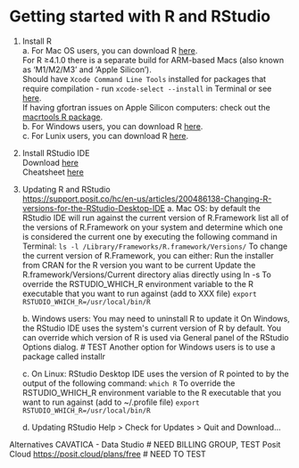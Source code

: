# Getting started with R and RStudio


1. Install R  
   a. For Mac OS users, you can download R [here](https://cran.r-project.org/bin/macosx/).  
		For R ≥4.1.0 there is a separate build for ARM-based Macs (also known as ‘M1/M2/M3’ and ‘Apple Silicon’).  
		Should have `Xcode Command Line Tools` installed for packages that require compilation - run `xcode-select --install` in Terminal or see [here](https://mac.install.guide/commandlinetools).  
		If having gfortran issues on Apple Silicon computers: check out the [macrtools R package](https://github.com/coatless-mac/macrtools/).  
   b. For Windows users, you can download R [here](https://cran.r-project.org/bin/windows/base/).  
   c. For Lunix users, you can download R [here](https://cran.rstudio.com/bin/linux/).  
  
2. Install RStudio IDE  
	Download [here](https://posit.co/download/rstudio-desktop/)  
	Cheatsheet [here](https://rstudio.github.io/cheatsheets/html/rstudio-ide.html)  
  
3. Updating R and RStudio  
https://support.posit.co/hc/en-us/articles/200486138-Changing-R-versions-for-the-RStudio-Desktop-IDE
   a. Mac OS:
		by default the RStudio IDE will run against the current version of R.Framework
		list all of the versions of R.Framework on your system and determine which one is considered the current one by executing the following command in Terminal:
		```
		ls -l /Library/Frameworks/R.framework/Versions/
		```
		To change the current version of R.Framework, you can either:
		Run the installer from CRAN for the R version you want to be current
		Update the R.framework/Versions/Current directory alias directly using ln -s
		To override the RSTUDIO_WHICH_R environment variable to the R executable that you want to run against (add to XXX file)
		```
		export RSTUDIO_WHICH_R=/usr/local/bin/R
		```

   b. Windows users:
		You may need to uninstall R to update it
		On Windows, the RStudio IDE uses the system's current version of R by default.
		You can override which version of R is used via General panel of the RStudio Options dialog. # TEST
		Another option for Windows users is to use a package called installr

   c. On Linux:
		RStudio Desktop IDE uses the version of R pointed to by the output of the following command:
		```
		which R
		```
		To override the RSTUDIO_WHICH_R environment variable to the R executable that you want to run against (add to ~/.profile file)
		```
		export RSTUDIO_WHICH_R=/usr/local/bin/R
		```

   d. Updating RStudio
	   Help > Check for Updates > Quit and Download...




Alternatives
CAVATICA - Data Studio # NEED BILLING GROUP, TEST
Posit Cloud https://posit.cloud/plans/free # NEED TO TEST

